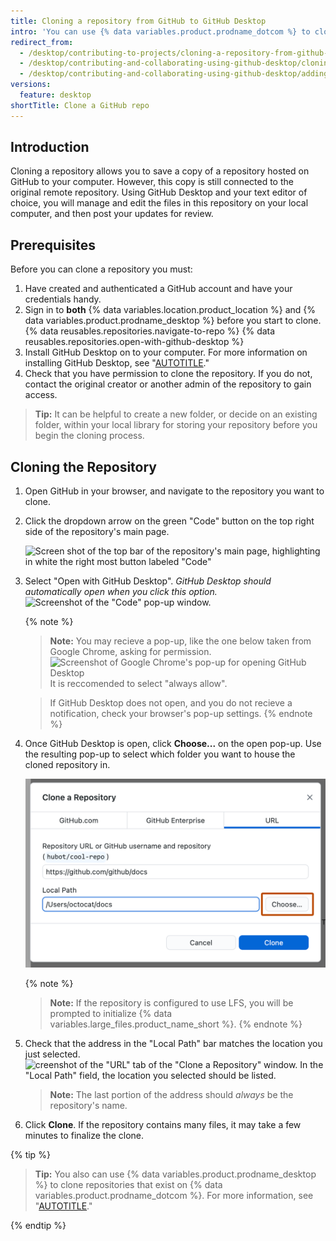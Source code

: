 ```yaml
---
title: Cloning a repository from GitHub to GitHub Desktop
intro: 'You can use {% data variables.product.prodname_dotcom %} to clone remote repositories to {% data variables.product.prodname_desktop %}.'
redirect_from:
  - /desktop/contributing-to-projects/cloning-a-repository-from-github-to-github-desktop
  - /desktop/contributing-and-collaborating-using-github-desktop/cloning-a-repository-from-github-to-github-desktop
  - /desktop/contributing-and-collaborating-using-github-desktop/adding-and-cloning-repositories/cloning-a-repository-from-github-to-github-desktop
versions:
  feature: desktop
shortTitle: Clone a GitHub repo
---
```

## Introduction
Cloning a repository allows you to save a copy of a repository hosted on GitHub to your computer. However, this copy is still connected to the original remote repository. Using GitHub Desktop and your text editor of choice, you will manage and edit the files in this repository on your local computer, and then post your updates for review.

## Prerequisites
Before you can clone a repository you must:
1. Have created and authenticated a GitHub account and have your credentials handy.
2. Sign in to **both** {% data variables.location.product_location %} and {% data variables.product.prodname_desktop %} before you start to clone.
{% data reusables.repositories.navigate-to-repo %}
{% data reusables.repositories.open-with-github-desktop %}
3. Install GitHub Desktop on to your computer. For more information on installing GitHub Desktop, see "[AUTOTITLE](/desktop/installing-and-authenticating-to-github-desktop/installing-github-desktop)."
4. Check that you have permission to clone the repository. If you do not, contact the original creator or another admin of the repository to gain access.

> **Tip:** It can be helpful to create a new folder, or decide on an existing folder, within your local library for storing your repository before you begin the cloning process.

## Cloning the Repository
1. Open GitHub in your browser, and navigate to the repository you want to clone.
2. Click the dropdown arrow on the green "Code" button on the top right side of the repository's main page.
   
   ![Screen shot of the top bar of the repository's main page, highlighting in white the right most button labeled "Code"](https://i.imgur.com/nRdu8pA.png)
   
3. Select "Open with GitHub Desktop". _GitHub Desktop should automatically open when you click this option._
   ![Screenshot of the "Code" pop-up window.](https://i.imgur.com/Nk2eFkW.png)

   {% note %}
     > **Note:** You may recieve a pop-up, like the one below taken from Google Chrome, asking for permission. 
     ![Screenshot of Google Chrome's pop-up for opening GitHub Desktop](https://i.imgur.com/0F8Oq2C.png)
     > It is reccomended to select "always allow". 
     
     > If GitHub Desktop does not open, and you do not recieve a notification, check your browser's pop-up settings.
     {% endnote %}

4.  Once GitHub Desktop is open, click **Choose...** on the open pop-up. Use the resulting pop-up to select which folder you want to house the cloned repository in. 

       ![Screenshot of the "URL" tab of the "Clone a Repository" window. Next to the "Local Path" field, a button, labeled "Choose", is highlighted with an orange outline.](/assets/images/help/desktop/clone-choose-button-url-mac.png)

       {% note %}

       > **Note:** If the repository is configured to use LFS, you will be prompted to initialize {% data variables.large_files.product_name_short %}.
       {% endnote %}

5. Check that the address in the "Local Path" bar matches the location you just selected. 
  ![creenshot of the "URL" tab of the "Clone a Repository" window. In the "Local Path" field, the location you selected should be listed.](https://i.imgur.com/Bj8H9u5.png)
    > **Note:** The last portion of the address should *always* be the repository's name.
6.  Click **Clone**. If the repository contains many files, it may take a few minutes to finalize the clone.

{% tip %}

> **Tip:**  You also can use {% data variables.product.prodname_desktop %} to clone repositories that exist on {% data variables.product.prodname_dotcom %}.  For more information, see "[AUTOTITLE](/desktop/adding-and-cloning-repositories/cloning-and-forking-repositories-from-github-desktop)."

{% endtip %}
